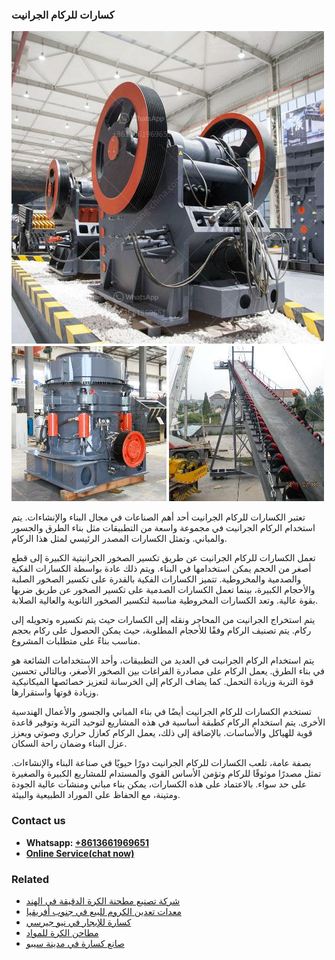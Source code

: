 <h3>كسارات للركام الجرانيت</h3><img src='1701852676.jpg' alt=''><p>تعتبر الكسارات للركام الجرانيت أحد أهم الصناعات في مجال البناء والإنشاءات. يتم استخدام الركام الجرانيت في مجموعة واسعة من التطبيقات مثل بناء الطرق والجسور والمباني. وتمثل الكسارات المصدر الرئيسي لمثل هذا الركام.</p><p>تعمل الكسارات للركام الجرانيت عن طريق تكسير الصخور الجرانيتية الكبيرة إلى قطع أصغر من الحجم يمكن استخدامها في البناء. ويتم ذلك عادة بواسطة الكسارات الفكية والصدمية والمخروطية. تتميز الكسارات الفكية بالقدرة على تكسير الصخور الصلبة والأحجام الكبيرة، بينما تعمل الكسارات الصدمية على تكسير الصخور عن طريق ضربها بقوة عالية. وتعد الكسارات المخروطية مناسبة لتكسير الصخور الثانوية والعالية الصلابة.</p><p>يتم استخراج الجرانيت من المحاجر ونقله إلى الكسارات حيث يتم تكسيره وتحويله إلى ركام. يتم تصنيف الركام وفقًا للأحجام المطلوبة، حيث يمكن الحصول على ركام بحجم مناسب بناءً على متطلبات المشروع.</p><p>يتم استخدام الركام الجرانيت في العديد من التطبيقات، وأحد الاستخدامات الشائعة هو في بناء الطرق. يعمل الركام على مصادرة الفراغات بين الصخور الأصغر، وبالتالي تحسين قوة التربة وزيادة التحمل. كما يضاف الركام إلى الخرسانة لتعزيز خصائصها الميكانيكية وزيادة قوتها واستقرارها.</p><p>تستخدم الكسارات للركام الجرانيت أيضًا في بناء المباني والجسور والأعمال الهندسية الأخرى. يتم استخدام الركام كطبقة أساسية في هذه المشاريع لتوحيد التربة وتوفير قاعدة قوية للهياكل والأساسات. بالإضافة إلى ذلك، يعمل الركام كعازل حراري وصوتي ويعزز عزل البناء وضمان راحة السكان.</p><p>بصفة عامة، تلعب الكسارات للركام الجرانيت دورًا حيويًا في صناعة البناء والإنشاءات. تمثل مصدرًا موثوقًا للركام وتؤمن الأساس القوي والمستدام للمشاريع الكبيرة والصغيرة على حد سواء. بالاعتماد على هذه الكسارات، يمكن بناء مباني ومنشآت عالية الجودة ومتينة، مع الحفاظ على الموراد الطبيعية والبيئة.</p><h3>Contact us</h3><ul><li><strong>Whatsapp:&nbsp;<a href="https://wa.me/8613661969651">+8613661969651</a></strong></li><li><a href="https://swt.shibang-china.com/?git&amp;zhl&amp;كسارات للركام الجرانيت"><strong>Online Service(chat now)</strong></a></li></ul><h3>Related</h3><ul><li><a href='شركة تصنيع مطحنة الكرة الدقيقة في الهند.md'>شركة تصنيع مطحنة الكرة الدقيقة في الهند</a></li><li><a href='معدات تعدين الكروم للبيع في جنوب أفريقيا.md'>معدات تعدين الكروم للبيع في جنوب أفريقيا</a></li><li><a href='كسارة للإيجار في نيو جيرسي.md'>كسارة للإيجار في نيو جيرسي</a></li><li><a href='مطاحن الكرة للمواد.md'>مطاحن الكرة للمواد</a></li><li><a href='صانع كسارة في مدينة سيبو.md'>صانع كسارة في مدينة سيبو</a></li></ul>